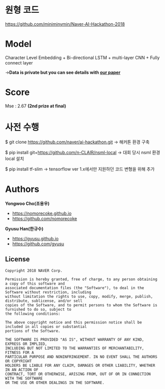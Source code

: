 # 원형 코드
https://github.com/miniminymin/Naver-AI-Hackathon-2018


# Model
Character Level Embedding + Bi-directional LSTM + multi-layer CNN + Fully connect layer

-><strong>Data is private but you can see details with [our paper](http://www.dbpia.co.kr/Journal/ArticleDetail/NODE07503227)</strong>

# Score
Mse : 2.67 **(2nd prize at final)**

# 사전 수행
$ git clone https://github.com/naver/ai-hackathon.git 
-> 해커톤 환경 구축

$ pip install git+https://github.com/n-CLAIR/nsml-local 
-> 대회 당시 nsml 환경 local 설치

$ pip install tf-slim 
-> tensorflow ver 1.x에서만 지원하던 코드 변형을 위해 추가

# Authors
**Yongwoo Cho(조용우)**
- https://nomorecoke.github.io
- https://github.com/nomorecoke

**Gyusu Han(한규수)**
- https://gyusu.github.io
- https://github.com/gyusu

## License
```
Copyright 2018 NAVER Corp.

Permission is hereby granted, free of charge, to any person obtaining a copy of this software and
associated documentation files (the "Software"), to deal in the Software without restriction, including
without limitation the rights to use, copy, modify, merge, publish, distribute, sublicense, and/or sell
copies of the Software, and to permit persons to whom the Software is furnished to do so, subject to
the following conditions:

The above copyright notice and this permission notice shall be included in all copies or substantial
portions of the Software.

THE SOFTWARE IS PROVIDED "AS IS", WITHOUT WARRANTY OF ANY KIND, EXPRESS OR IMPLIED,
INCLUDING BUT NOT LIMITED TO THE WARRANTIES OF MERCHANTABILITY, FITNESS FOR A
PARTICULAR PURPOSE AND NONINFRINGEMENT. IN NO EVENT SHALL THE AUTHORS OR COPYRIGHT
HOLDERS BE LIABLE FOR ANY CLAIM, DAMAGES OR OTHER LIABILITY, WHETHER IN AN ACTION OF
CONTRACT, TORT OR OTHERWISE, ARISING FROM, OUT OF OR IN CONNECTION WITH THE SOFTWARE
OR THE USE OR OTHER DEALINGS IN THE SOFTWARE.
```
